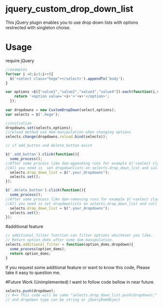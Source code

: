 # jquery_custom_drop_down_list
This jQuery plugin enables you to use drop down lists with options restrected with singleton choise.
# Usage
require jQuery
```javascript
//examples
for(var i =0;i<3;i++){
  $('<select class="hoge"></select>').appendTo('body');
}

var options =$(["value1","value2","value3","value4"]).each(function(i,v){
    return '<option value='+i+'>'+v+'</option>';
  });
  
var dropdowns = new CustomDropDown(select,options);
var selects = $('.hoge');

//initialize
dropdowns.set(selects,options);
//reload method use dom manipulation when changing options 
selects.change(dropdowns.reload.bind(selects));

// if add_button and delete_button exist

$('.add_button').click(function(){
  some_process();
//After some process like dom-appending runs for example $('<select class="hoge"></select>').appendTo('body');
//All you need is  set dropdownlists on selects.drop_down_list and call CustomDropDown.prototype.set()
  selects.drop_down_list = $(".your_dropdowns");
  selects.set();
});

$('.delete_button').click(function(){
  some_process();
//After some process like dom-removing runs for example $('<select class="hoge"></select>').appendTo('body');
//All you need is set dropdownlists on selects.drop_down_list and call CustomDropDown.prototype.set()
  selects.drop_down_list = $(".your_dropdowns");
  selects.set();
});

```
#additional feature
```javascript
// additional_filter function can filter options whichever you like.
// Return option_doms after some dom manipulation.
selects.additional_filter = function(option_doms,dropdown){
  some_process(option_doms);
  return option_doms;
}
```
If you request some additional feature or want to know this code, Please take it easy to question me.

#Future Work (Unimplemented)
I want to follow code bellow in near future.

```javascript
selects.push(dropdown);
// #=> This code will be same "selects.drop_down_list.push(dropdown);" 
// and dropdown type can be string or jQueryDomObject 
```
